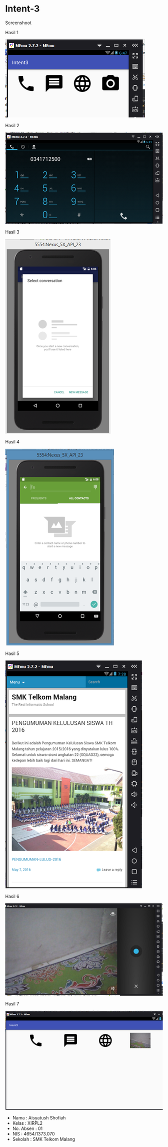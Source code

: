# Intent-3

Screenshoot

Hasil 1

![ScreenShoot](https://github.com/ai2025/Intent-3/blob/master/1.PNG "")


Hasil 2

![ScreenShoot](https://github.com/ai2025/Intent-3/blob/master/2.PNG "")


Hasil 3

![ScreenShoot](https://github.com/ai2025/Intent-3/blob/master/3.PNG "")


Hasil 4

![ScreenShoot](https://github.com/ai2025/Intent-3/blob/master/4.PNG "")


Hasil 5

![ScreenShoot](https://github.com/ai2025/Intent-3/blob/master/5.PNG "")


Hasil 6

![ScreenShoot](https://github.com/ai2025/Intent-3/blob/master/6.PNG "")


Hasil 7

![ScreenShoot](https://github.com/ai2025/Intent-3/blob/master/7.PNG "")


* Nama : Aisyatush Shofiah
* Kelas : XIRPL2
* No. Absen : 01
* NIS : 4654/1373.070
* Sekolah : SMK Telkom Malang

